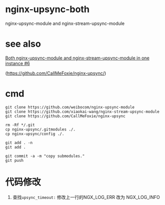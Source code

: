 # nginx-upsync-both
nginx-upsync-module and nginx-stream-upsync-module


# see also

[Both nginx-upsync-module and nginx-stream-upsync-module in one instance #6](https://github.com/xiaokai-wang/nginx-stream-upsync-module/issues/6)

(https://github.com/CallMeFoxie/nginx-upsync/)

# cmd
```shell
git clone https://github.com/weibocom/nginx-upsync-module
git clone https://github.com/xiaokai-wang/nginx-stream-upsync-module
git clone https://github.com/CallMeFoxie/nginx-upsync

rm -Rf */.git
cp nginx-upsync/.gitmodules ./.
cp nginx-upsync/config ./.

git add . -n
git add . 

git commit -a -m "copy submodules."
git push

```

# 代码修改

1. 查找`upsync_timeout:` 修改上一行的NGX_LOG_ERR 改为 NGX_LOG_INFO
